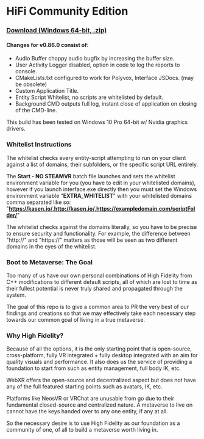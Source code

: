 # HiFi Community Edition

### [Download (Windows 64-bit, .zip)](https://realities.dev/cdn/hifi-community/v0860-kasen-VS-release+freshstart/Packaged_Release.zip)

#### Changes for **v0.86.0** consist of:

* Audio Buffer choppy audio bugfix by increasing the buffer size.
* User Activity Logger disabled, option in code to log the reports to console.
* CMakeLists.txt configured to work for Polyvox, Interface JSDocs. (may be obsolete)
* Custom Application Title.
* Entity Script Whitelist, no scripts are whitelisted by default.
* Background CMD outputs full log, instant close of application on closing of the CMD-line.

This build has been tested on Windows 10 Pro 64-bit w/ Nvidia graphics drivers.

### Whitelist Instructions

The whitelist checks every entity-script attempting to run on your client against a list of domains, their subfolders, or the specific script URL entirely.

The **Start - NO STEAMVR** batch file launches and sets the whitelist environment variable for you (you have to edit in your whitelisted domains), however if you launch interface.exe directly then you must set the Windows environment variable "**EXTRA_WHITELIST**" with your whitelisted domains comma separated like so: "**https://kasen.io/,http://kasen.io/,https://exampledomain.com/scriptFolder/**" 

The whitelist checks against the domains literally, so you have to be precise to ensure security and functionality. For example, the difference between "http://" and "https://" matters as those will be seen as two different domains in the eyes of the whitelist.

### Boot to Metaverse: The Goal

Too many of us have our own personal combinations of High Fidelity from C++ modifications to different default scripts, all of which are lost to time as their fullest potential is never truly shared and propagated through the system.

The goal of this repo is to give a common area to PR the very best of our findings and creations so that we may effectively take each necessary step towards our common goal of living in a true metaverse.

### Why High Fidelity?

Because of all the options, it is the only starting point that is open-source, cross-platform, fully VR integrated + fully desktop integrated with an aim for quality visuals and performance. It also does us the service of providing a foundation to start from such as entity management, full body IK, etc.

WebXR offers the open-source and decentralized aspect but does not have any of the full featured starting points such as avatars, IK, etc.

Platforms like NeosVR or VRChat are unusable from go due to their fundamental closed-source and centralized nature. A metaverse to live on cannot have the keys handed over to any one entity, if any at all.

So the necessary desire is to use High Fidelity as our foundation as a community of one, of all to build a metaverse worth living in.